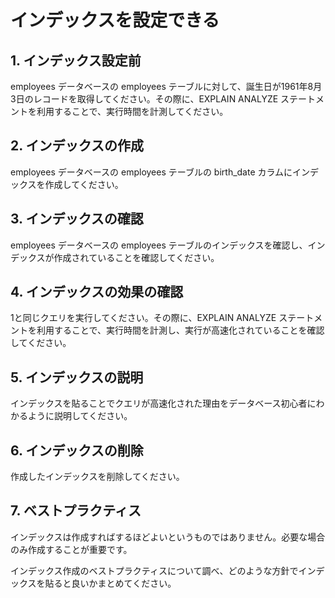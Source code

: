 # インデックスを設定できる

## 1. インデックス設定前

employees データベースの employees テーブルに対して、誕生日が1961年8月3日のレコードを取得してください。その際に、EXPLAIN ANALYZE ステートメントを利用することで、実行時間を計測してください。

## 2. インデックスの作成

employees データベースの employees テーブルの birth_date カラムにインデックスを作成してください。

## 3. インデックスの確認

employees データベースの employees テーブルのインデックスを確認し、インデックスが作成されていることを確認してください。

## 4. インデックスの効果の確認

1と同じクエリを実行してください。その際に、EXPLAIN ANALYZE ステートメントを利用することで、実行時間を計測し、実行が高速化されていることを確認してください。

## 5. インデックスの説明

インデックスを貼ることでクエリが高速化された理由をデータベース初心者にわかるように説明してください。

## 6. インデックスの削除

作成したインデックスを削除してください。

## 7. ベストプラクティス

インデックスは作成すればするほどよいというものではありません。必要な場合のみ作成することが重要です。

インデックス作成のベストプラクティスについて調べ、どのような方針でインデックスを貼ると良いかまとめてください。